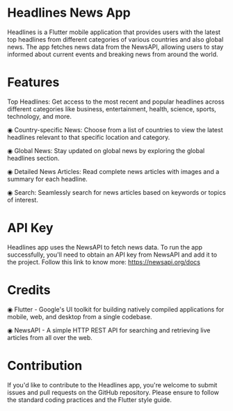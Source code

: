 # Headlines News App

Headlines is a Flutter mobile application that provides users with the latest top headlines from different categories of various countries and also global news. The app fetches news data from the NewsAPI, allowing users to stay informed about current events and breaking news from around the world.

# Features
Top Headlines: Get access to the most recent and popular headlines across different categories like business, entertainment, health, science, sports, technology, and more.

 ◉ Country-specific News:
  Choose from a list of countries to view the latest headlines relevant to that specific location and category.

 ◉ Global News: 
  Stay updated on global news by exploring the global headlines section.

 ◉ Detailed News Articles: 
  Read complete news articles with images and a summary for each headline.

 ◉ Search:
  Seamlessly search for news articles based on keywords or topics of interest.
  
# API Key
Headlines app uses the NewsAPI to fetch news data. To run the app successfully, you'll need to obtain an API key from NewsAPI and add it to the project.
Follow this link to know more: https://newsapi.org/docs

# Credits
◉ Flutter - Google's UI toolkit for building natively compiled applications for mobile, web, and desktop from a single codebase.

◉ NewsAPI - A simple HTTP REST API for searching and retrieving live articles from all over the web.

# Contribution
If you'd like to contribute to the Headlines app, you're welcome to submit issues and pull requests on the GitHub repository. Please ensure to follow the standard coding practices and the Flutter style guide.
